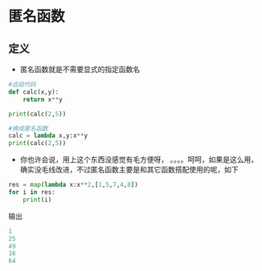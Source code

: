 # 匿名函数

## 定义
* 匿名函数就是不需要显式的指定函数名

```python
#这段代码
def calc(x,y):
    return x**y

print(calc(2,5))

#换成匿名函数
calc = lambda x,y:x**y
print(calc(2,5))
```

* 你也许会说，用上这个东西没感觉有毛方便呀， 。。。。呵呵，如果是这么用，确实没毛线改进，不过匿名函数主要是和其它函数搭配使用的呢，如下

```python
res = map(lambda x:x**2,[1,5,7,4,8])
for i in res:
    print(i)
```

输出

```python
1
25
49
16
64
```
